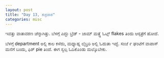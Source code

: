 ```yaml
---
layout: post
title: "Day 13, ಶುಕ್ರವಾರ"
categories: misc
---
```


ಇವತ್ತು ವಾತಾವರಣ ಚೆನ್ನಾಗಿತ್ತು. ಬೆಳಗ್ಗೆ ಎದ್ದು ಬ್ರೆಡ್ - ಜಾಮ್ ಮತ್ತ್ತೆ ಓಟ್ಸ್ flakes ತಿಂದು  ಆಸ್ಪತ್ರೆಗೆ ಹೋದೆ.

ಬೆಳಗ್ಗೆ department  ಅಲ್ಲಿ ಕಾಲ ಕಳೆದು, ಮಧ್ಯಾಹ್ನ ಲೈಬ್ರರಿ ಅಲ್ಲಿ ಓದುತಾ ಇದ್ದೆ. ಸಂಜೆ ೯ ಘಂಟೆಗೆ ವಾಪಾಸ್ ಮನೆಗೆ ಬಂದು, ಫಿಶ್ pie  ತಿಂದೆ. ಈಗ ಸ್ವಲ್ಪ ಓದಿಕೊಂಡು ಮಲ್ಕೊಬೇಕು. 
